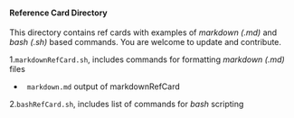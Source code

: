 #### Reference Card Directory

This directory contains ref cards with examples of _markdown (.md)_ and _bash (.sh)_ based commands.
You are welcome to update and contribute.  

1.``` markdownRefCard.sh ```, includes commands for formatting _markdown (.md)_ files 

* ``` markdown.md``` output of markdownRefCard 
	 
2.``` bashRefCard.sh ```, includes list of commands for _bash_ scripting  
